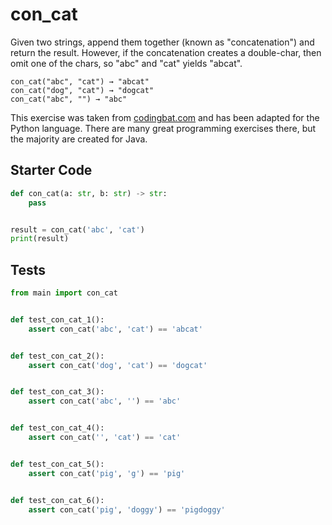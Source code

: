 # con_cat




Given two strings, append them together (known as "concatenation") and return the result. However, if the concatenation creates a double-char, then omit one of the chars, so "abc" and "cat" yields "abcat".

```
con_cat("abc", "cat") → "abcat"
con_cat("dog", "cat") → "dogcat"
con_cat("abc", "") → "abc"
```

This exercise was taken from [codingbat.com](https://codingbat.com/prob/p132118) and has been adapted for the Python language. There are many great programming exercises there, but the majority are created for Java.

## Starter Code
```python
def con_cat(a: str, b: str) -> str:
    pass


result = con_cat('abc', 'cat')
print(result)
```

## Tests
```python
from main import con_cat


def test_con_cat_1():
    assert con_cat('abc', 'cat') == 'abcat'


def test_con_cat_2():
    assert con_cat('dog', 'cat') == 'dogcat'


def test_con_cat_3():
    assert con_cat('abc', '') == 'abc'


def test_con_cat_4():
    assert con_cat('', 'cat') == 'cat'


def test_con_cat_5():
    assert con_cat('pig', 'g') == 'pig'


def test_con_cat_6():
    assert con_cat('pig', 'doggy') == 'pigdoggy'
```
